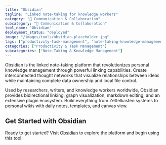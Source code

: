 ```yaml
---
title: "Obsidian"
tagline: "Linked note-taking for knowledge workers"
category: "💬 Communication & Collaboration"
subcategory: "💬 Communication & Collaboration"
tool_name: "Obsidian"
deployment_status: "deployed"
image: "/images/tools/obsidian-placeholder.jpg"
tags: ["productivity-task-management", "note-taking-knowledge-management", "linked-notes", "knowledge-graphs", "research-tools"]
categories: ["Productivity & Task Management"]
subcategories: ["Note-Taking & Knowledge Management"]
---
```

Obsidian is the linked note-taking platform that revolutionizes personal knowledge management through powerful linking capabilities. Create interconnected thought networks that visualize relationships between ideas while maintaining complete data ownership and local file control.

Used by researchers, writers, and knowledge workers worldwide, Obsidian provides bidirectional linking, graph visualization, markdown editing, and an extensive plugin ecosystem. Build everything from Zettelkasten systems to personal wikis with daily notes, templates, and canvas view.

## Get Started with Obsidian

Ready to get started? Visit [Obsidian](https://obsidian.md) to explore the platform and begin using this tool.
